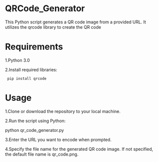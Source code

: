# QRCode_Generator
This Python script generates a QR code image from a provided URL. It utilizes the qrcode library to create the QR code 
# Requirements

1.Python 3.0

2.Install required libraries:
 
     pip install qrcode
# Usage

1.Clone or download the repository to your local machine.

2.Run the script using Python:

  python qr_code_generator.py
  
3.Enter the URL you want to encode when prompted.

4.Specify the file name for the generated QR code image. If not specified, the default file name is qr_code.png.
